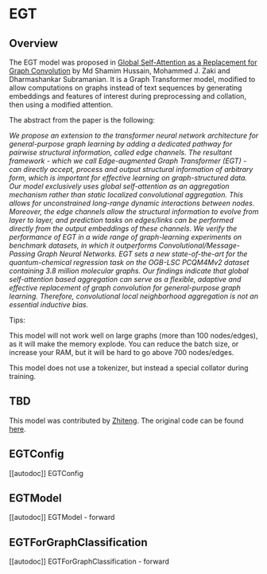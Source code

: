 <!--Copyright 2022 The HuggingFace Team, the DGL Team, Rensselaer Polytechnic Institute and IBM T. J. Watson Research Center. All rights reserved.

Licensed under the MIT License; you may not use this file except in compliance with
the License. 

Unless required by applicable law or agreed to in writing, software distributed under the License is distributed on
an "AS IS" BASIS, WITHOUT WARRANTIES OR CONDITIONS OF ANY KIND, either express or implied. See the License for the
specific language governing permissions and limitations under the License.

⚠️ Note that this file is in Markdown but contain specific syntax for our doc-builder (similar to MDX) that may not be
rendered properly in your Markdown viewer.

-->

# EGT

## Overview

The EGT model was proposed in [Global Self-Attention as a Replacement for Graph Convolution](https://arxiv.org/abs/2108.03348)  by 
Md Shamim Hussain, Mohammed J. Zaki and Dharmashankar Subramanian. It is a Graph Transformer model, modified to allow computations on graphs instead of text sequences by generating embeddings and features of interest during preprocessing and collation, then using a modified attention.

The abstract from the paper is the following:

*We propose an extension to the transformer neural network architecture for general-purpose graph learning by adding a dedicated pathway for pairwise structural information, called edge channels. The resultant framework - which we call Edge-augmented Graph Transformer (EGT) - can directly accept, process and output structural information of arbitrary form, which is important for effective learning on graph-structured data. Our model exclusively uses global self-attention as an aggregation mechanism rather than static localized convolutional aggregation. This allows for unconstrained long-range dynamic interactions between nodes. Moreover, the edge channels allow the structural information to evolve from layer to layer, and prediction tasks on edges/links can be performed directly from the output embeddings of these channels. We verify the performance of EGT in a wide range of graph-learning experiments on benchmark datasets, in which it outperforms Convolutional/Message-Passing Graph Neural Networks. EGT sets a new state-of-the-art for the quantum-chemical regression task on the OGB-LSC PCQM4Mv2 dataset containing 3.8 million molecular graphs. Our findings indicate that global self-attention based aggregation can serve as a flexible, adaptive and effective replacement of graph convolution for general-purpose graph learning. Therefore, convolutional local neighborhood aggregation is not an essential inductive bias.*

Tips:

This model will not work well on large graphs (more than 100 nodes/edges), as it will make the memory explode.
You can reduce the batch size, or increase your RAM, but it will be hard to go above 700 nodes/edges.

This model does not use a tokenizer, but instead a special collator during training.

## TBD
This model was contributed by [Zhiteng](https://github.com/ZHITENGLI). The original code can be found [here](https://github.com/shamim-hussain/egt).

## EGTConfig

[[autodoc]] EGTConfig


## EGTModel

[[autodoc]] EGTModel
    - forward


## EGTForGraphClassification

[[autodoc]] EGTForGraphClassification
    - forward
